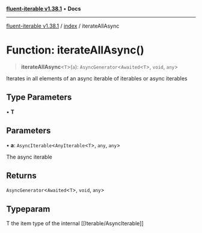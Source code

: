 [**fluent-iterable v1.38.1**](../../README.md) • **Docs**

***

[fluent-iterable v1.38.1](../../README.md) / [index](../README.md) / iterateAllAsync

# Function: iterateAllAsync()

> **iterateAllAsync**\<`T`\>(`a`): `AsyncGenerator`\<`Awaited`\<`T`\>, `void`, `any`\>

Iterates in all elements of an async iterable of iterables or async iterables

## Type Parameters

• **T**

## Parameters

• **a**: `AsyncIterable`\<`AnyIterable`\<`T`\>, `any`, `any`\>

The async iterable

## Returns

`AsyncGenerator`\<`Awaited`\<`T`\>, `void`, `any`\>

## Typeparam

T the item type of the internal [[Iterable/AsyncIterable]]

